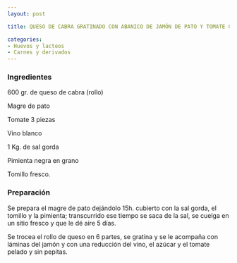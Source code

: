 ```yaml
---
layout: post

title: QUESO DE CABRA GRATINADO CON ABANICO DE JAMÓN DE PATO Y TOMATE CONFITADO

categories:
- Huevos y lacteos
- Carnes y derivados
---
```

<h3>Ingredientes</h3>

600 gr. de queso de cabra (rollo)

Magre de pato

Tomate 3 piezas

Vino blanco

1 Kg. de sal gorda

Pimienta negra en grano

Tomillo fresco.

<h3>Preparación</h3>

Se prepara el magre de pato dejándolo 15h. cubierto con la sal gorda, el tomillo y la pimienta; transcurrido ese tiempo se saca de la sal, se cuelga en un sitio fresco y que le dé aire 5 días.

Se trocea el rollo de queso en 6 partes, se gratina y se le acompaña con láminas del jamón y con una reducción del vino, el azúcar y el tomate pelado y sin pepitas.
